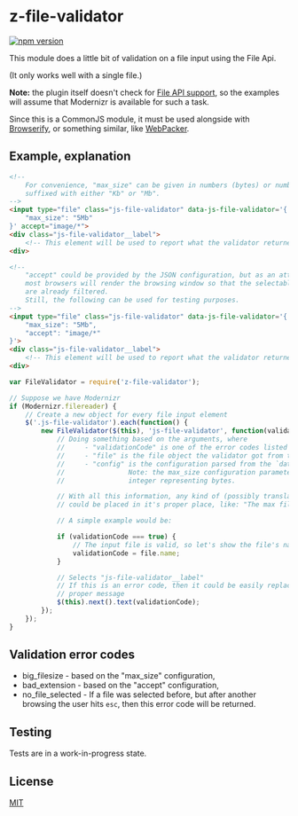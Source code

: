# z-file-validator
[![npm version](https://badge.fury.io/js/z-file-validator.svg)](http://badge.fury.io/js/z-file-validator)

This module does a little bit of validation on a file input using the File Api.

(It only works well with a single file.)

**Note:** the plugin itself doesn't check for [File API support](http://caniuse.com/#feat=fileapi),
so the examples will assume that Modernizr is available for such a task.

Since this is a CommonJS module, it must be used alongside with [Browserify](http://browserify.org/), or
something similar, like [WebPacker](http://webpack.github.io/).

## Example, explanation
```html
<!--
    For convenience, "max_size" can be given in numbers (bytes) or numbers
    suffixed with either "Kb" or "Mb".
-->
<input type="file" class="js-file-validator" data-js-file-validator='{
    "max_size": "5Mb"
}' accept="image/*">
<div class="js-file-validator__label">
    <!-- This element will be used to report what the validator returned. -->
<div>

<!--
    "accept" could be provided by the JSON configuration, but as an attribute,
    most browsers will render the browsing window so that the selectable files
    are already filtered.
    Still, the following can be used for testing purposes.
-->
<input type="file" class="js-file-validator" data-js-file-validator='{
    "max_size": "5Mb",
    "accept": "image/*"
}'>
<div class="js-file-validator__label">
    <!-- This element will be used to report what the validator returned. -->
<div>
```

```js
var FileValidator = require('z-file-validator');

// Suppose we have Modernizr
if (Modernizr.filereader) {
    // Create a new object for every file input element
    $('.js-file-validator').each(function() {
        new FileValidator($(this), 'js-file-validator', function(validationCode, file, config) {
            // Doing something based on the arguments, where
            //     - "validationCode" is one of the error codes listed a bit later,
            //     - "file" is the file object the validator got from the checked input element,
            //     - "config" is the configuration parsed from the `data-*` attribute.
            //                Note: the max_size configuration parameter will be returned as an
            //                integer representing bytes.

            // With all this information, any kind of (possibly translated) error message
            // could be placed in it's proper place, like: "The max filesize is 5Mb!"

            // A simple example would be:

            if (validationCode === true) {
                // The input file is valid, so let's show the file's name in the label element
                validationCode = file.name;
            }

            // Selects "js-file-validator__label"
            // If this is an error code, then it could be easily replaced with a
            // proper message
            $(this).next().text(validationCode);
        });
    });
}
```

## Validation error codes
 - big_filesize - based on the "max_size" configuration,
 - bad_extension - based on the "accept" configuration,
 - no_file_selected - If a file was selected before, but after another browsing the user hits `esc`, then this error code will be returned.

## Testing
Tests are in a work-in-progress state.

## License
[MIT](LICENSE)
